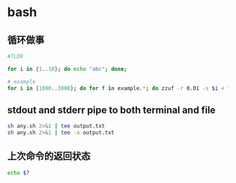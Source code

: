 
# bash

## 循环做事
```sh
#TLDR

for i in {1..10}; do echo "abc"; done;

# example
for i in {1000..3000}; do for f in example.*; do zzuf -r 0.01 -s $i < "$f" > "$i-$f"; done; done


```

## stdout and stderr pipe to both terminal and file
```sh
sh any.sh 2>&1 | tee output.txt
sh any.sh 2>&1 | tee -a output.txt
```


## 上次命令的返回状态

```sh
echo $?
```
